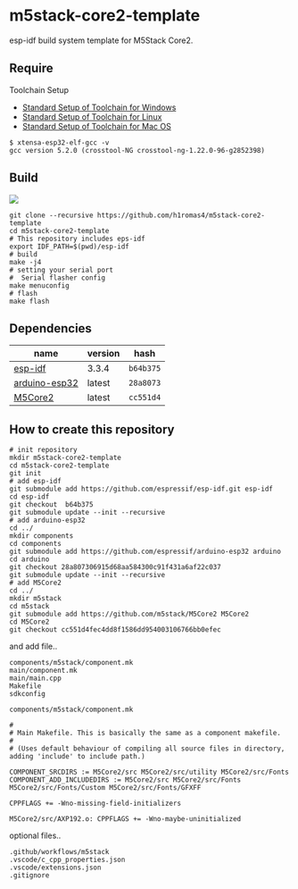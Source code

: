 # m5stack-core2-template

esp-idf build system template for M5Stack Core2.

## Require

Toolchain Setup

- [Standard Setup of Toolchain for Windows](https://docs.espressif.com/projects/esp-idf/en/v3.3.4/get-started/windows-setup.html#toolchain-setup) 
- [Standard Setup of Toolchain for Linux](https://docs.espressif.com/projects/esp-idf/en/v3.3.4/get-started/linux-setup.html)
- [Standard Setup of Toolchain for Mac OS](https://docs.espressif.com/projects/esp-idf/en/v3.3.4/get-started/macos-setup.html)

```
$ xtensa-esp32-elf-gcc -v
gcc version 5.2.0 (crosstool-NG crosstool-ng-1.22.0-96-g2852398)
```

## Build

![](https://github.com/h1romas4/m5stack-core2-template/workflows/M5Stack/badge.svg)

```
git clone --recursive https://github.com/h1romas4/m5stack-core2-template
cd m5stack-core2-template
# This repository includes eps-idf
export IDF_PATH=$(pwd)/esp-idf
# build
make -j4
# setting your serial port
#  Serial flasher config 
make menuconfig
# flash
make flash
```

## Dependencies

|name|version|hash|
|-|-|-|
|[esp-idf](https://github.com/espressif/esp-idf)|3.3.4|`b64b375`|
|[arduino-esp32](https://github.com/espressif/arduino-esp32)|latest|`28a8073`|
|[M5Core2](https://github.com/m5stack/M5Core2)|latest|`cc551d4`|

## How to create this repository

```
# init repository
mkdir m5stack-core2-template
cd m5stack-core2-template
git init
# add esp-idf
git submodule add https://github.com/espressif/esp-idf.git esp-idf
cd esp-idf
git checkout  b64b375
git submodule update --init --recursive
# add arduino-esp32
cd ../
mkdir components
cd components
git submodule add https://github.com/espressif/arduino-esp32 arduino
cd arduino
git checkout 28a807306915d68aa584300c91f431a6af22c037
git submodule update --init --recursive
# add M5Core2
cd ../
mkdir m5stack
cd m5stack
git submodule add https://github.com/m5stack/M5Core2 M5Core2
cd M5Core2
git checkout cc551d4fec4dd8f1586dd954003106766bb0efec
```

and add file..

```
components/m5stack/component.mk
main/component.mk
main/main.cpp
Makefile
sdkconfig
```

`components/m5stack/component.mk`
```
#
# Main Makefile. This is basically the same as a component makefile.
#
# (Uses default behaviour of compiling all source files in directory, adding 'include' to include path.)

COMPONENT_SRCDIRS := M5Core2/src M5Core2/src/utility M5Core2/src/Fonts
COMPONENT_ADD_INCLUDEDIRS := M5Core2/src M5Core2/src/Fonts M5Core2/src/Fonts/Custom M5Core2/src/Fonts/GFXFF

CPPFLAGS += -Wno-missing-field-initializers

M5Core2/src/AXP192.o: CPPFLAGS += -Wno-maybe-uninitialized
```

optional files..

```
.github/workflows/m5stack
.vscode/c_cpp_properties.json
.vscode/extensions.json
.gitignore
```
